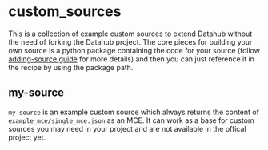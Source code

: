 # custom_sources

This is a collection of example custom sources to extend Datahub without the need of forking the Datahub project.
The core pieces for building your own source is a python package containing the code for your source (follow [adding-source guide](https://datahubproject.io/docs/metadata-ingestion/adding-source) for more details) and then you can just reference it in the recipe by using the package path.

## my-source
`my-source` is an example custom source which always returns the content of `example_mce/single_mce.json` as an MCE. It can work as a base for custom sources you may need in your project and are not available in the offical project yet.